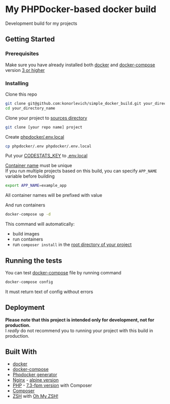 My PHPDocker-based docker build
==================================

Development build for my projects

## Getting Started

### Prerequisites

Make sure you have already installed both [docker] and [docker-compose] version  [3 or higher]

### Installing

Clone this repo
```bash
git clone git@github.com:konorlevich/simple_docker_build.git your_directory_name
cd your_directory_name
```
Clone your project to [sources directory](project)
```bash
git clone [your repo name] project
```
Create [phpdocker/.env.local](phpdocker/.env.local)
```bash
cp phpdocker/.env phpdocker/.env.local
```
Put your [CODESTATS_KEY] to [.env.local](phpdocker/.env.local)

[Container name] must be unique  
If you run multiple projects based on this build, you can specify `APP_NAME` variable before building  

```bash
export APP_NAME=example_app
```
All container names will be prefixed with value

And run containers

```bash
docker-compose up -d 
```
This command will automatically:
- build images
- run containers
- run `composer install` in the [root directory of your project](project)

## Running the tests

You can test [docker-compose](docker-compose.yml) file by running command
```bash
docker-compose config
```
It must return text of config without errors

## Deployment

**Please note that this project is intended only for development, not for production.**  
I _really_ do not recommend you to running your project with this build in production.

## Built With

* [docker]
* [docker-compose]
* [Phpdocker generator]
* [Nginx] - [alpine version]
* [PHP] - [7.3-fpm version] with Composer 
* [Composer] 
* [ZSH] with [Oh My ZSH!]


[docker]: https://docs.docker.com/install/
[docker-compose]: https://docs.docker.com/compose/install/
[3 or higher]: https://docs.docker.com/compose/compose-file/
[CODESTATS_KEY]: https://codestats.net/my/machines
[Container name]: https://docs.docker.com/compose/compose-file/#container_name
[Phpdocker generator]: https://phpdocker.io/
[Nginx]: https://nginx.org/
[PHP]: https://www.php.net/
[Composer]: https://getcomposer.org/
[alpine version]: https://hub.docker.com/_/nginx
[7.3-fpm version]: https://hub.docker.com/r/phpdockerio/php73-fpm
[ZSH]: https://www.zsh.org/
[Oh My ZSH!]: https://ohmyz.sh/